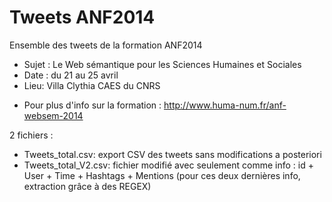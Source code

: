 Tweets ANF2014
=======================
Ensemble des tweets de la formation ANF2014 
- Sujet : Le Web sémantique pour les Sciences Humaines et Sociales
- Date : du 21 au 25 avril
- Lieu: Villa Clythia CAES du CNRS
+ Pour plus d'info sur la formation : http://www.huma-num.fr/anf-websem-2014

2 fichiers :
- Tweets_total.csv: export CSV des tweets sans modifications a posteriori
- Tweets_total_V2.csv: fichier modifié avec seulement comme info : id + User + Time + Hashtags + Mentions (pour ces deux dernières info, extraction grâce à des REGEX)


